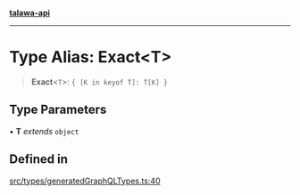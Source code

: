 [**talawa-api**](../../../README.md)

***

# Type Alias: Exact\<T\>

> **Exact**\<`T`\>: `{ [K in keyof T]: T[K] }`

## Type Parameters

• **T** *extends* `object`

## Defined in

[src/types/generatedGraphQLTypes.ts:40](https://github.com/Suyash878/talawa-api/blob/095e6964ce2a06c1c30d1acf81b6162203f1db91/src/types/generatedGraphQLTypes.ts#L40)
